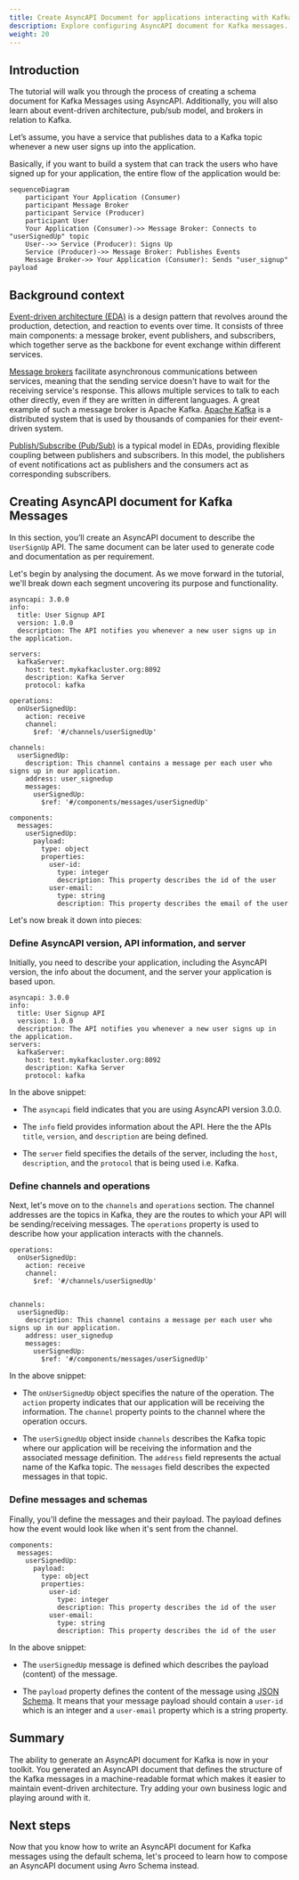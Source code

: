 ```yaml
---
title: Create AsyncAPI Document for applications interacting with Kafka
description: Explore configuring AsyncAPI document for Kafka messages.
weight: 20
---
```


## Introduction

The tutorial will walk you through the process of creating a schema document for Kafka Messages using AsyncAPI. Additionally, you will also learn about event-driven architecture, pub/sub model, and brokers in relation to Kafka. 
  
Let’s assume, you have a service that publishes data to a Kafka topic whenever a new user signs up into the application.

Basically, if you want to build a system that can track the users who have signed up for your application, the entire flow of the application would be:

```mermaid
sequenceDiagram
    participant Your Application (Consumer)
    participant Message Broker
    participant Service (Producer)
    participant User
    Your Application (Consumer)->> Message Broker: Connects to "userSignedUp" topic
    User-->> Service (Producer): Signs Up
    Service (Producer)->> Message Broker: Publishes Events
    Message Broker->> Your Application (Consumer): Sends "user_signup" payload
```    


## Background context

[Event-driven architecture (EDA)](/docs/tutorials/getting-started/event-driven-architectures) is a design pattern that revolves around the production, detection, and reaction to events over time. It consists of three main components: a message broker, event publishers, and subscribers, which together serve as the backbone for event exchange within different services. 

[Message brokers](/docs/tutorials/getting-started/event-driven-architectures#message-broker) facilitate asynchronous communications between services, meaning that the sending service doesn't have to wait for the receiving service's response. This allows multiple services to talk to each other directly, even if they are written in different languages. A great example of such a message broker is Apache Kafka. [Apache Kafka](https://kafka.apache.org/) is a distributed system that is used by thousands of companies for their event-driven system.

[Publish/Subscribe (Pub/Sub)](/docs/tutorials/getting-started/event-driven-architectures#publishersubscriber) is a typical model in EDAs, providing flexible coupling between publishers and subscribers. In this model, the publishers of event notifications act as publishers and the consumers act as corresponding subscribers.

## Creating AsyncAPI document for Kafka Messages  

In this section, you’ll create an AsyncAPI document to describe the `UserSignUp` API. The same document can be later used to generate code and documentation as per requirement.

Let's begin by analysing the document. As we move forward in the tutorial, we'll break down each segment uncovering its purpose and functionality.

```
asyncapi: 3.0.0
info:
  title: User Signup API
  version: 1.0.0
  description: The API notifies you whenever a new user signs up in the application.

servers:
  kafkaServer:
    host: test.mykafkacluster.org:8092
    description: Kafka Server
    protocol: kafka

operations:
  onUserSignedUp:
    action: receive
    channel:
      $ref: '#/channels/userSignedUp'

channels:
  userSignedUp:
    description: This channel contains a message per each user who signs up in our application.
    address: user_signedup
    messages:
      userSignedUp:
        $ref: '#/components/messages/userSignedUp'

components:
  messages:
    userSignedUp:
      payload:
        type: object
        properties:
          user-id:
            type: integer
            description: This property describes the id of the user
          user-email:
            type: string
            description: This property describes the email of the user
```

Let's now break it down into pieces:

### Define AsyncAPI version, API information, and server

Initially, you need to describe your application, including the AsyncAPI version, the info about the document, and the server your application is based upon.

```
asyncapi: 3.0.0
info:
  title: User Signup API
  version: 1.0.0
  description: The API notifies you whenever a new user signs up in the application.
servers:
  kafkaServer:
    host: test.mykafkacluster.org:8092
    description: Kafka Server
    protocol: kafka
```

In the above snippet:

- The `asyncapi` field indicates that you are using AsyncAPI version 3.0.0.
  
- The `info` field provides information about the API. Here the the APIs `title`, `version`, and `description` are being defined.
  
- The `server` field specifies the details of the server, including the `host`, `description`, and the `protocol` that is being used i.e. Kafka.

### Define channels and operations

Next, let's move on to the `channels` and `operations` section. The channel addresses are the topics in Kafka, they are the routes to which your API will be sending/receiving messages. The `operations` property is used to describe how your application interacts with the channels.

```
operations:
  onUserSignedUp:
    action: receive
    channel:
      $ref: '#/channels/userSignedUp'


channels:
  userSignedUp:
    description: This channel contains a message per each user who signs up in our application.
    address: user_signedup
    messages:
      userSignedUp:
        $ref: '#/components/messages/userSignedUp'
```

In the above snippet:

- The `onUserSignedUp` object specifies the nature of the operation. The `action` property indicates that our application will be receiving the information. The `channel` property points to the channel where the operation occurs.
  
- The `userSignedUp` object inside `channels` describes the Kafka topic where our application will be receiving the information and the associated message definition. The `address` field represents the actual name of the Kafka topic. The `messages` field describes the expected messages in that topic. 

### Define messages and schemas

Finally, you'll define the messages and their payload. The payload defines how the event would look like when it's sent from the channel.

```
components:
  messages:
    userSignedUp:
      payload:
        type: object
        properties:
          user-id:
            type: integer
            description: This property describes the id of the user
          user-email:
            type: string
            description: This property describes the id of the user
```

In the above snippet:

- The `userSignedUp` message is defined which describes the payload (content) of the message.
  
- The `payload` property defines the content of the message using [JSON Schema](https://json-schema.org/). It means that your message payload should contain a `user-id` which is an integer and a `user-email` property which is a string property.

## Summary

The ability to generate an AsyncAPI document for Kafka is now in your toolkit. You generated an AsyncAPI document that defines the structure of the Kafka messages in a machine-readable format which makes it easier to maintain event-driven architecture. Try adding your own business logic and playing around with it.

## Next steps

Now that you know how to write an AsyncAPI document for Kafka messages using the default schema, let's proceed to learn how to compose an AsyncAPI document using Avro Schema instead. 

